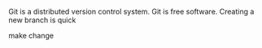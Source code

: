Git is a distributed version control system.
Git is free software.
Creating a new branch is quick

make change




